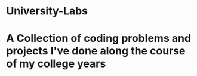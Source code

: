 # University-Labs
# A Collection of coding problems and projects I've done along the course of my college years